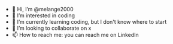 - 👋 Hi, I’m @melange2000
- 👀 I’m interested in coding
- 🌱 I’m currently learning coding, but I don't know where to start
- 💞️ I’m looking to collaborate on x
- 📫 How to reach me: you can reach me on LinkedIn

<!---
melange2000/melange2000 is a ✨ special ✨ repository because its `README.md` (this file) appears on your GitHub profile.
You can click the Preview link to take a look at your changes.
--->
